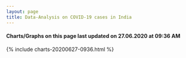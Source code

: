 ```yaml
---
layout: page
title: Data-Analysis on COVID-19 cases in India
---
```

#### Charts/Graphs on this page last updated on 27.06.2020 at 09:36 AM
{% include charts-20200627-0936.html %}